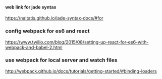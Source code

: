 #### web link for jade syntax
https://naltatis.github.io/jade-syntax-docs/#for


### config webpack for es6 and react

https://www.twilio.com/blog/2015/08/setting-up-react-for-es6-with-webpack-and-babel-2.html

### use webpack for local server and watch files
http://webpack.github.io/docs/tutorials/getting-started/#binding-loaders
